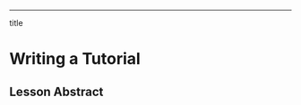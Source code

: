 ___
title

# Writing a Tutorial

## Lesson Abstract

<!--stackedit_data:
eyJoaXN0b3J5IjpbMTg0OTcxNTcxNV19
-->